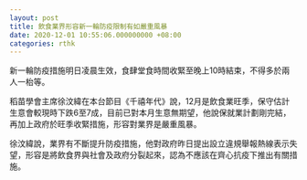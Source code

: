 ```yaml
---
layout: post
title: 飲食業界形容新一輪防疫限制有如嚴重風暴
date: 2020-12-01 10:55:06.000000000 +08:00
categories: rthk
---
```


新一輪防疫措施明日凌晨生效，食肆堂食時間收緊至晚上10時結束，不得多於兩人一枱等。

稻苗學會主席徐汶緯在本台節目《千禧年代》說，12月是飲食業旺季，保守估計生意會較現時下跌6至7成，目前已對本月生意無期望，他說保就業計劃剛完結，再加上政府於旺季收緊措施，形容對業界是嚴重風暴。

徐汶緯說，業界有不斷提升防疫措施，他對政府昨日提出設立違規舉報熱線表示失望，形容是將飲食界與社會及政府分裂起來，認為不應該在齊心抗疫下推出有關措施。
